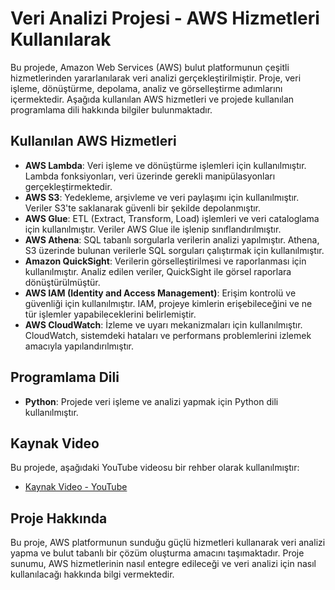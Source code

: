# Veri Analizi Projesi - AWS Hizmetleri Kullanılarak

Bu projede, Amazon Web Services (AWS) bulut platformunun çeşitli hizmetlerinden yararlanılarak veri analizi gerçekleştirilmiştir. Proje, veri işleme, dönüştürme, depolama, analiz ve görselleştirme adımlarını içermektedir. Aşağıda kullanılan AWS hizmetleri ve projede kullanılan programlama dili hakkında bilgiler bulunmaktadır.

## Kullanılan AWS Hizmetleri
- **AWS Lambda**: Veri işleme ve dönüştürme işlemleri için kullanılmıştır. Lambda fonksiyonları, veri üzerinde gerekli manipülasyonları gerçekleştirmektedir.
- **AWS S3**: Yedekleme, arşivleme ve veri paylaşımı için kullanılmıştır. Veriler S3'te saklanarak güvenli bir şekilde depolanmıştır.
- **AWS Glue**: ETL (Extract, Transform, Load) işlemleri ve veri cataloglama için kullanılmıştır. Veriler AWS Glue ile işlenip sınıflandırılmıştır.
- **AWS Athena**: SQL tabanlı sorgularla verilerin analizi yapılmıştır. Athena, S3 üzerinde bulunan verilerle SQL sorguları çalıştırmak için kullanılmıştır.
- **Amazon QuickSight**: Verilerin görselleştirilmesi ve raporlanması için kullanılmıştır. Analiz edilen veriler, QuickSight ile görsel raporlara dönüştürülmüştür.
- **AWS IAM (Identity and Access Management)**: Erişim kontrolü ve güvenliği için kullanılmıştır. IAM, projeye kimlerin erişebileceğini ve ne tür işlemler yapabileceklerini belirlemiştir.
- **AWS CloudWatch**: İzleme ve uyarı mekanizmaları için kullanılmıştır. CloudWatch, sistemdeki hataları ve performans problemlerini izlemek amacıyla yapılandırılmıştır.

## Programlama Dili
- **Python**: Projede veri işleme ve analizi yapmak için Python dili kullanılmıştır.

## Kaynak Video
Bu projede, aşağıdaki YouTube videosu bir rehber olarak kullanılmıştır:
- [Kaynak Video - YouTube](https://www.youtube.com/watch?v=yZKJFKu49Dk)

## Proje Hakkında
Bu proje, AWS platformunun sunduğu güçlü hizmetleri kullanarak veri analizi yapma ve bulut tabanlı bir çözüm oluşturma amacını taşımaktadır. Proje sunumu, AWS hizmetlerinin nasıl entegre edileceği ve veri analizi için nasıl kullanılacağı hakkında bilgi vermektedir.



